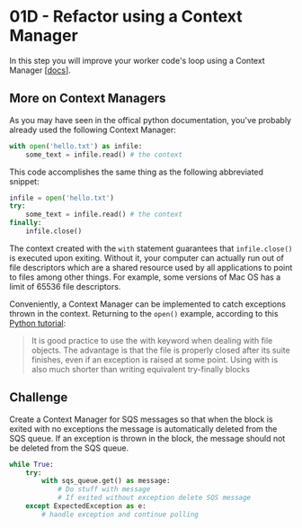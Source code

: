 # 01D - Refactor using a Context Manager

In this step you will improve your worker code's loop using a Context Manager [[docs](https://docs.python.org/3/reference/datamodel.html#context-managers)].

## More on Context Managers

As you may have seen in the offical python documentation, you've probably already used the following Context Manager:

```python
with open('hello.txt') as infile:
	some_text = infile.read() # the context
```

This code accomplishes the same thing as the following abbreviated snippet:

```python
infile = open('hello.txt')
try:
	some_text = infile.read() # the context
finally:
	infile.close()
```

The context created with the `with` statement guarantees that `infile.close()` is executed upon exiting. Without it, your computer can actually run out of file descriptors which are a shared resource used by all applications to point to files among other things. For example, some versions of Mac OS has a limit of 65536 file descriptors. 

Conveniently, a Context Manager can be implemented to catch exceptions thrown in the context. Returning to the `open()` example, according to this [Python tutorial](https://docs.python.org/3/tutorial/inputoutput.html#reading-and-writing-files):

> It is good practice to use the with keyword when dealing with file objects. The advantage is that the file is properly closed after its suite finishes, even if an exception is raised at some point. Using with is also much shorter than writing equivalent try-finally blocks

## Challenge

Create a Context Manager for SQS messages so that when the block is exited with no exceptions the message is automatically deleted from the SQS queue. If an exception is thrown in the block, the message should not be deleted from the SQS queue.

```python
while True:
	try:
		with sqs_queue.get() as message:
			# Do stuff with message
			# If exited without exception delete SQS message
	except ExpectedException as e:
		# handle exception and continue polling
```

